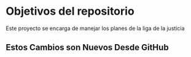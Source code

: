 # Objetivos del repositorio

Este proyecto se encarga de manejar los planes de la liga de la justicia

## Estos Cambios son Nuevos  Desde GitHub


